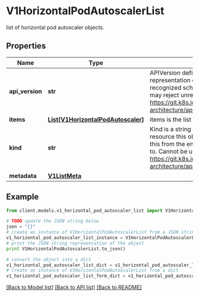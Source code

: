 # V1HorizontalPodAutoscalerList

list of horizontal pod autoscaler objects.

## Properties
Name | Type | Description | Notes
------------ | ------------- | ------------- | -------------
**api_version** | **str** | APIVersion defines the versioned schema of this representation of an object. Servers should convert recognized schemas to the latest internal value, and may reject unrecognized values. More info: https://git.k8s.io/community/contributors/devel/sig-architecture/api-conventions.md#resources | [optional] 
**items** | [**List[V1HorizontalPodAutoscaler]**](V1HorizontalPodAutoscaler.md) | items is the list of horizontal pod autoscaler objects. | 
**kind** | **str** | Kind is a string value representing the REST resource this object represents. Servers may infer this from the endpoint the client submits requests to. Cannot be updated. In CamelCase. More info: https://git.k8s.io/community/contributors/devel/sig-architecture/api-conventions.md#types-kinds | [optional] 
**metadata** | [**V1ListMeta**](V1ListMeta.md) |  | [optional] 

## Example

```python
from client.models.v1_horizontal_pod_autoscaler_list import V1HorizontalPodAutoscalerList

# TODO update the JSON string below
json = "{}"
# create an instance of V1HorizontalPodAutoscalerList from a JSON string
v1_horizontal_pod_autoscaler_list_instance = V1HorizontalPodAutoscalerList.from_json(json)
# print the JSON string representation of the object
print V1HorizontalPodAutoscalerList.to_json()

# convert the object into a dict
v1_horizontal_pod_autoscaler_list_dict = v1_horizontal_pod_autoscaler_list_instance.to_dict()
# create an instance of V1HorizontalPodAutoscalerList from a dict
v1_horizontal_pod_autoscaler_list_form_dict = v1_horizontal_pod_autoscaler_list.from_dict(v1_horizontal_pod_autoscaler_list_dict)
```
[[Back to Model list]](../README.md#documentation-for-models) [[Back to API list]](../README.md#documentation-for-api-endpoints) [[Back to README]](../README.md)


